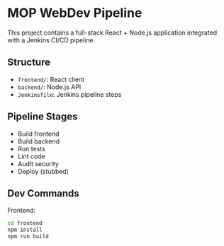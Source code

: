# MOP WebDev Pipeline

This project contains a full-stack React + Node.js application integrated with a Jenkins CI/CD pipeline.

## Structure

- `frontend/`: React client
- `backend/`: Node.js API
- `Jenkinsfile`: Jenkins pipeline steps

## Pipeline Stages

- Build frontend
- Build backend
- Run tests
- Lint code
- Audit security
- Deploy (stubbed)

## Dev Commands

Frontend:
```bash
cd frontend
npm install
npm run build
